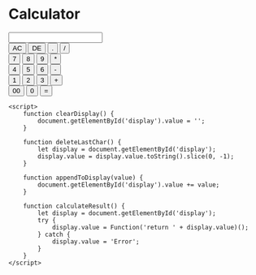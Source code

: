 # Calculator
<!DOCTYPE html>
<html lang="en">
<head>
    <meta name="viewport" content="width=device-width, initial-scale=1.0">
    <title>Calculator</title>
    <link rel="stylesheet" href="style.css">
</head>
<body>
    <div class="container">
        <div class="calci">
            <form>
                <div class="display">
                    <input type="text" name="display" id="display">
                </div>
                <div>
                    <input type="button" value="AC" onclick="clearDisplay()" class="operator">
                    <input type="button" value="DE" onclick="deleteLastChar()" class="operator">
                    <input type="button" value="." onclick="appendToDisplay('.')" class="operator">
                    <input type="button" value="/" onclick="appendToDisplay('/')" class="operator">
                </div>
                <div>
                    <input type="button" value="7" onclick="appendToDisplay('7')">
                    <input type="button" value="8" onclick="appendToDisplay('8')">
                    <input type="button" value="9" onclick="appendToDisplay('9')">
                    <input type="button" value="*" onclick="appendToDisplay('*')" class="operator">
                </div>
                <div>
                    <input type="button" value="4" onclick="appendToDisplay('4')">
                    <input type="button" value="5" onclick="appendToDisplay('5')">
                    <input type="button" value="6" onclick="appendToDisplay('6')">
                    <input type="button" value="-" onclick="appendToDisplay('-')" class="operator">
                </div>
                <div>
                    <input type="button" value="1" onclick="appendToDisplay('1')">
                    <input type="button" value="2" onclick="appendToDisplay('2')">
                    <input type="button" value="3" onclick="appendToDisplay('3')">
                    <input type="button" value="+" onclick="appendToDisplay('+')" class="operator">
                </div>
                <div>
                    <input type="button" value="00" onclick="appendToDisplay('00')">
                    <input type="button" value="0" onclick="appendToDisplay('0')">
                    <input type="button" value="=" onclick="calculateResult()" class="equal">
                </div>
            </form>
        </div>
    </div>
    
    <script>
        function clearDisplay() {
            document.getElementById('display').value = '';
        }

        function deleteLastChar() {
            let display = document.getElementById('display');
            display.value = display.value.toString().slice(0, -1);
        }

        function appendToDisplay(value) {
            document.getElementById('display').value += value;
        }

        function calculateResult() {
            let display = document.getElementById('display');
            try {
                display.value = Function('return ' + display.value)();
            } catch {
                display.value = 'Error';
            }
        }
    </script>
</body>
</html>
